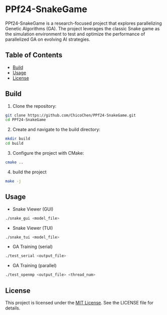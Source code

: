 # PPf24-SnakeGame

PPf24-SnakeGame is a research-focused project that explores parallelizing Genetic Algorithms (GA). The project leverages the classic Snake game as the simulation environment to test and optimize the performance of parallelized GA on evolving AI strategies.

## Table of Contents

- [Build](#build)
- [Usage](#usage)
- [License](#license)

## Build

1. Clone the repository:

```bash
git clone https://github.com/ChicoChen/PPf24-SnakeGame.git
cd PPf24-SnakeGame
```

2. Create and navigate to the build directory:

```bash
mkdir build
cd build
```

3. Configure the project with CMake:

```bash
cmake ..
```

4. build the project

```bash
make -j
```

## Usage

- Snake Viewer (GUI)

```bash
./snake_gui <model_file>
```

- Snake Viewer (TUI)

```bash
./snake_tui <model_file>
```

- GA Training (serial)

```bash
./test_serial <output_file>
```

- GA Training (parallel)

```bash
./test_openmp <output_file> <thread_num>
```

## License

This project is licensed under the [MIT License](./LICENSE). See the LICENSE file for details.
